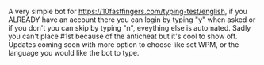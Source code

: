 A very simple bot for https://10fastfingers.com/typing-test/english, if you ALREADY have an account there you can login by typing "y" when asked or if you don't you can skip by typing "n", eveything else is automated.
Sadly you can't place #1st because of the anticheat but it's cool to show off.
Updates coming soon with more option to choose like set WPM, or the language you would like the bot to type.
